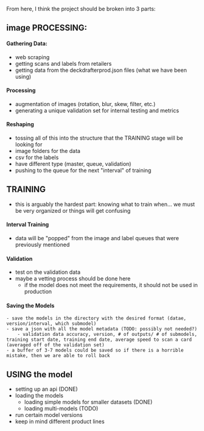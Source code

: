 From here, I think the project should be broken into 3 parts:

## image PROCESSING:
#### Gathering Data:
- web scraping 
- getting scans and labels from retailers
- getting data from the deckdrafterprod.json files (what we have been using)
#### Processing
- augmentation of images (rotation, blur, skew, filter, etc.)
- generating a unique validation set for internal testing and metrics
#### Reshaping 
- tossing all of this into the structure that the TRAINING stage will be looking for
- image folders for the data
- csv for the labels
- have different type (master, queue, validation)
- pushing to the queue for the next "interval" of training

## TRAINING 
- this is arguably the hardest part: knowing what to train when... we must be very organized or things will get confusing 
#### Interval Training
- data will be "popped" from the image and label queues that were previously mentioned
#### Validation 
- test on the validation data
- maybe a vetting process should be done here
    - if the model does not meet the requirements, it should not be used in production
#### Saving the Models
    - save the models in the directory with the desired format (datae, version/interval, which submodel)
    - save a json with all the model metadata (TODO: possibly not needed?)
        - validation data accuracy, version, # of outputs/ # of submodels, training start date, training end date, average speed to scan a card (averaged off of the validation set)
    - a buffer of 3-7 models could be saved so if there is a horrible mistake, then we are able to roll back

## USING the model
- setting up an api (DONE)
- loading the models 
    - loading simple models for smaller datasets (DONE)
    - loading multi-models (TODO)
- run certain model versions
- keep in mind different product lines 


